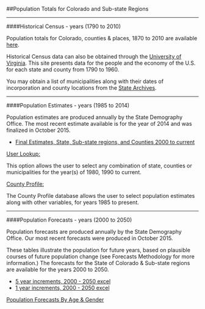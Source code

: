 ##Population Totals for Colorado and Sub-state Regions
- - -
####Historical Census - years (1790 to 2010) 

Population totals for Colorado, counties & places, 1870 to 2010 are available [here](https://dola.colorado.gov/demog_webapps/hcp_parameters.jsf).

Historical Census data can also be obtained through the [University of Virginia](http://mapserver.lib.virginia.edu/). This site presents data for the people and the economy of the U.S. for each state and county from 1790 to 1960.

You may obtain a list of municipalities along with their dates of incorporation and county locations from the [State Archives](http://www.colorado.gov/dpa/doit/archives/muninc.html).
- - -
####Population Estimates - years (1985 to 2014) 

Population estimates are produced annually by the State Demography Office. The most recent estimate available is for the year of 2014 and was finalized in October 2015.

- [Final Estimates, State, Sub-state regions, and Counties 2000 to current](https://drive.google.com/open?id=0B-vz6H4k4SESejYzNlh2R2YxVk0&authuser=0)

[User Lookup:](https://dola.colorado.gov/demog_webapps/pe_parameters.jsf)

This option allows the user to select any combination of state, counties or municipalities for the year(s) of 1980, 1990 to current.

[County Profile:](https://dola.colorado.gov/demog_webapps/psc_parameters.jsf)

The County Profile database allows the user to select population estimates along with other variables, for years 1985 to present.
- - -
####Population Forecasts - years (2000 to 2050) 

Population forecasts are produced annually by the State Demography Office. Our most recent forecasts were produced in October 2015.

These tables illustrate the population for future years, based on plausible courses of future population change (see Forecasts Methodology for more information.) The forecasts for the State of Colorado & Sub-state regions are available for the years 2000 to 2050. 

- [5 year increments, 2000 - 2050 excel](https://drive.google.com/open?id=0B-vz6H4k4SESWkFIeW5VWHRzMFE&authuser=0)
- [1 year increments, 2000 - 2050 excel](https://drive.google.com/open?id=0B-vz6H4k4SESaWs2UXJJSnBpYVE&authuser=0)

[Population Forecasts By Age & Gender](https://dola.colorado.gov/demog_webapps/pag_category.jsf)
